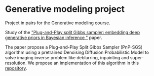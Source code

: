 # Generative modeling project 

Project in pairs for the Generative modeling course.

Study of the ["Plug-and-Play split Gibbs sampler: embedding deep generative priors in Bayesian inference
"](https://arxiv.org/pdf/2304.11134) paper.

The paper propose a Plug-and-Play Split Gibbs Sampler (PnP-SGS) algorithm using a pretrained Denoising Diffusion Probabilistic Model to solve imaging inverse problem like deblurring, inpainting and super-resolution.
We propose an implementation of this algorithm in this [repository](https://github.com/rialibb/Plug-and-Play-Split-Gibbs-Sampler).